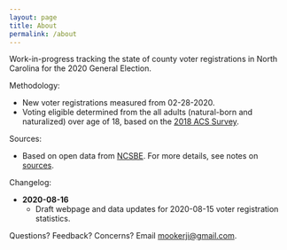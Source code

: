 ```yaml
---
layout: page
title: About
permalink: /about
---
```


Work-in-progress tracking the state of county voter registrations in North
Carolina for the 2020 General Election.

Methodology:

- New voter registrations measured from 02-28-2020.
- Voting eligible determined from the all adults (natural-born and naturalized)
  over age of 18, based on the [2018 ACS Survey][acs].

Sources:

- Based on open data from [NCSBE](https://vt.ncsbe.gov/RegStat/). For more
  details, see notes on [sources][sources].

Changelog:

- **2020-08-16**
  * Draft webpage and data updates for 2020-08-15 voter registration statistics.

Questions? Feedback? Concerns? Email
[mookerji@gmail.com](mailto:mookerji@gmail.com).

[acs]: https://www.census.gov/programs-surveys/acs
[sources]: https://github.com/mookerji/nc-2020-dat/blob/master/data/README.md

